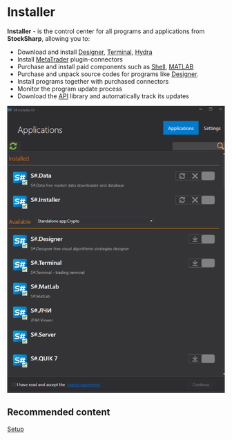 # Installer

**Installer** \- is the control center for all programs and applications from **StockSharp**, allowing you to:

- Download and install [Designer](designer.md), [Terminal](terminal.md), [Hydra](hydra.md)
- Install [MetaTrader](api/connectors/forex/metatrader.md) plugin-connectors
- Purchase and install paid components such as [Shell](shell.md), [MATLAB](matlab.md)
- Purchase and unpack source codes for programs like [Designer](designer.md).
- Install programs together with purchased connectors
- Monitor the program update process
- Download the [API](api.md) library and automatically track its updates

![first win installer](../images/first_win_installer.png)

## Recommended content

[Setup](installer/setup.md)
